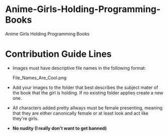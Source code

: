# Anime-Girls-Holding-Programming-Books
Anime Girls Holding Programming Books



# Contribution Guide Lines

* Images must have descriptive file names in the following format:

    File_Names_Are_Cool.png

* Add your images to the folder that best describes the subject mater of the book that the girl is holding. If no existing folder applies create a new one.

* All characters added pretty allways must be female presenting, meaning that they are either canonically female or at least look and act like they're girls. 
    
* __No nudity (I really don't want to get banned)__
    


